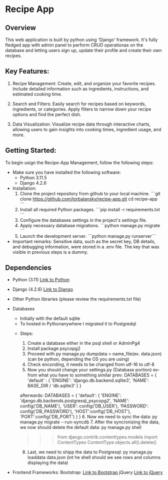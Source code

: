 # Recipe App
## Overview
This web application is built by python using 'Django' framework. It's fully fledged app with admin panel to perform CRUD operationas on the database and letting users sign up, update their profile and create their own recipes. 
## Key Features:
1. Recipe Management: Create, edit, and organize your favorite recipes. Include detailed information such as ingredients, instructions, and estimated cooking time.

2. Search and Filters: Easily search for recipes based on keywords, ingredients, or categories. Apply filters to narrow down your recipe options and find the perfect dish. 
 
3. Data Visualization: Visualize recipe data through interactive charts, allowing users to gain insights into cooking times, ingredient usage, and more.

## Getting Started:
To begin usign the Recipe-App Management, follow the following steps:
+ Make sure you have installed the following software:
    * Python 3.11.5
    * Django 4.2.6
+ Installation:
    1. Clone the project repository from github to your local machine.
       ´´´git clone https://github.com/torbalansky/recipe-app.git
           cd recipe-app
       ´´´
    2. Install all required Python packages.
       ´´´pip install -r requirements.txt´´´
    3. Configure the databases settings in the project's settings file.
    4. Apply necessary database migrations.
       ´´´python manage.py migrate´´´
    5. Launch the development server.
        ´´´python manage.py runserver´´´
+ Important remarks:
    Sensitive data, such as the secret key, DB details, and debugging information, were stored in a .env file. The key that was visible in previous steps is a dummy.

## Dependencies
* Python (3.11)
     <a href="https://www.python.org/">Link to Python</a>
* Django (4.2.6) 
    <a href="https://www.djangoproject.com/">Link to Django </a>
* Other Python libraries (please review the requirements.txt file)
* Databases
    * Initially with the default sqlite
    * To hosted in Pythonanywhere I migrated it to Postgredql
    + Steps:
        1. Create a database either in the psql shell or AdminPg4
        2. Install package psycopg2
        3. Proceed with py manage.py dumpdata > name_file(ex. data.json) (can be python, depending the OS you are using)
        4. Check enconding, it needs to be changed from utf-16 to utf-8
        5. Now you should change your settings.py (Database portion)
        ex- from what you have to something similar
        prev:
        DATABASES = {
            'default' : {
                'ENGINE': 'django.db.backend.sqlite3',
                'NAME': BASE_DIR / 'db.sqlite3'
            }
        }

        afterwards:
        DATABASES = {
            'default': {
            'ENGINE': 'django.db.backends.postgresql_psycopg2',
            'NAME': config('DB_NAME'),
            'USER': config('DB_USER'),
            'PASSWORD': config('DB_PASSWORD'),
            'HOST':config('DB_HOST'),
            'PORT':config('DB_PORT')
            } 
        }
        6. Now we need to sync the data:
        py manage.py migrate --run-syncdb
        7. After the syncronizing the data, we now should delete the default data:
        py manage.py shell
        >>> from django.contrib.contenttypes.models import ContentTypes
        >>> ContentType.objects.all().delete()
        8. Last, we need to shipp the data to Postgresql:
        py manage.py loaddata data.json (int he shell should we see rows and columns displaying the data)

* Frontend Frameworks:
    Bootstrap: <a href="https://getbootstrap.com/">Link to Bootstrap</a>
    jQuery <a href="https://jquery.com/">Link to jQuery</a>